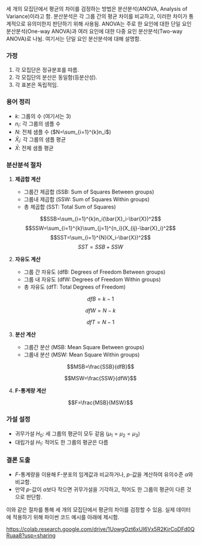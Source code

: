 
 세 개의 모집단에서 평균의 차이를 검정하는 방법은 분산분석(ANOVA, Analysis of Variance)이라고 함. 분산분석은 각 그룹 간의 평균 차이를 비교하고, 이러한 차이가 통계적으로 유의미한지 판단하기 위해 사용됨. ANOVA는 주로 한 요인에 대한 단일 요인 분산분석(One-way ANOVA)과 여러 요인에 대한 다중 요인 분산분석(Two-way ANOVA)로 나뉨. 여기서는 단일 요인 분산분석에 대해 설명함.

### 가정

1. 각 모집단은 정규분포를 따름.
2. 각 모집단의 분산은 동일함(등분산성).
3. 각 표본은 독립적임.

### 용어 정리

- $k$: 그룹의 수 (여기서는 3)
- $n_i$: 각 그룹의 샘플 수
- $N$: 전체 샘플 수 ($N=\sum_{i=1}^{k}n_i$)
- $\bar{X}_i$: 각 그룹의 샘플 평균
- $\bar{X}$: 전체 샘플 평균

### 분산분석 절차

1. **제곱합 계산**

    - 그룹간 제곱합 (SSB: Sum of Squares Between groups)
    - 그룹내 제곱합 (SSW: Sum of Squares Within groups)
    - 총 제곱합 (SST: Total Sum of Squares)

$$SSB=\sum_{i=1}^{k}n_i(\bar{X}_i-\bar{X})^2$$
    $$SSW=\sum_{i=1}^{k}\sum_{j=1}^{n_i}(X_{ij}-\bar{X}_i)^2$$
$$SST=\sum_{i=1}^{N}(X_i-\bar{X})^2$$
$$ SST= SSB+SSW $$

2. **자유도 계산**

    
    - 그룹 간 자유도 (dfB: Degrees of Freedom Between groups)
    - 그룹 내 자유도 (dfW: Degrees of Freedom Within groups)
    -  총 자유도 (dfT: Total Degrees of Freedom)
   
$$dfB=k-1$$
	
$$ dfW=N-k $$
	 
$$ dfT=N-1 $$

3. **분산 계산**

    - 그룹간 분산 (MSB: Mean Square Between groups)
    - 그룹내 분산 (MSW: Mean Square Within groups)

$$MSB=\frac{SSB}{dfB}$$
  
$$MSW=\frac{SSW}{dfW}$$
    
4. **F-통계량 계산**
       
$$F=\frac{MSB}{MSW}$$
    
### 가설 설정

- 귀무가설 $H_0$: 세 그룹의 평균이 모두 같음 ($\mu_1=\mu_2=\mu_3$)
- 대립가설 $H_1$: 적어도 한 그룹의 평균은 다름

### 결론 도출

- $F$-통계량을 이용해 F-분포의 임계값과 비교하거나, $p$-값을 계산하여 유의수준 $\alpha$와 비교함.
- 만약 $p$-값이 $\alpha$보다 작으면 귀무가설을 기각하고, 적어도 한 그룹의 평균이 다른 것으로 판단함.

이와 같은 절차를 통해 세 개의 모집단에서 평균의 차이를 검정할 수 있음. 실제 데이터에 적용하기 위해 파이썬 코드 예시를 아래에 제시함.

https://colab.research.google.com/drive/1UowgOzt6xUI6Vx5R2KirCoDFd0QRuaa8?usp=sharing

